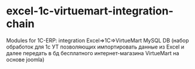 # excel-1c-virtuemart-integration-chain
Modules for 1C-ERP: integration Excel=>1C=>VirtueMart MySQL DB (набор обработок для 1с УТ позволяющих импортировать данные из Excel и далее передать в бд бесплатного интернет-магазина VirtueMart на основе joomla)
